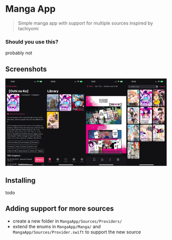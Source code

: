 # Manga App

> Simple manga app with support for multiple sources inspired by tachiyomi

### Should you use this?
probably not

## Screenshots

![alt text](.github/assets/previews.png)

## Installing

todo

## Adding support for more sources

- create a new folder in `MangaApp/Sources/Providers/`
- extend the enums in `MangaApp/Manga/` and `MangaApp/Sources/Provider.swift` to support the new source